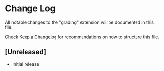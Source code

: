 # Change Log

All notable changes to the "grading" extension will be documented in this file.

Check [Keep a Changelog](http://keepachangelog.com/) for recommendations on how to structure this file.

## [Unreleased]

- Initial release